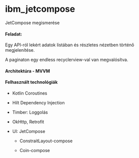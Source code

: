 # ibm_jetcompose

JetCompose megismerése

#### **Feladat:**

Egy API-ról lekért adatok listában és részletes nézetben történő megjelenítése.

A paginaton egy endless recyclerview-val van megvalósítva.

#### Architektúra - MVVM

#### Felhasznált technológiák

- Kotlin Coroutines

- Hilt Dependency Injection

- Timber: Loggolás
 
- OkHttp, Retrofit

- UI: JetCompose

  - ConstraitLayout-compose

  - Coin-compose
